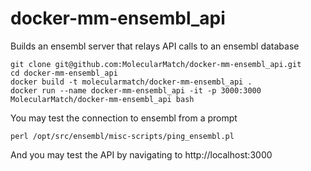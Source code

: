 docker-mm-ensembl_api
=====================

Builds an ensembl server that relays API calls to an ensembl database

```
git clone git@github.com:MolecularMatch/docker-mm-ensembl_api.git
cd docker-mm-ensembl_api
docker build -t molecularmatch/docker-mm-ensembl_api .
docker run --name docker-mm-ensembl_api -it -p 3000:3000 MolecularMatch/docker-mm-ensembl_api bash
```
You may test the connection to ensembl from a prompt
```
perl /opt/src/ensembl/misc-scripts/ping_ensembl.pl
```
And you may test the API by navigating to http://localhost:3000